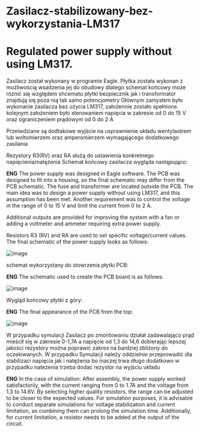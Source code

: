 # Zasilacz-stabilizowany-bez-wykorzystania-LM317
# Regulated power supply without using LM317.
Zasilacz został wykonany w programie Eagle.
Płytka została wykonan z możliwością wsadzenia jej do obudowy dlatego schemat końcowy może różnić się względem shcematu płytki
bezpiecznik jak i transformator znajdują się poza nią tak samo potencjometry
Głównym zamysłem było wykonanie zasilacza bez użycia LM317, założennie zostało spełnione.
kolejnym założeniem było sterowaniem napięcia w zakresie od 0 do 15 V oraz ograniczeniem prądowym od 0 do 2 A 

Przeiwdziane są dodtakowe wyjście na usprawnienie układu wentylaotrem lub woltomierzem oraz amperomierzem wymagającego dodatkowego zasilania

Rezystory R3(RV) oraz RA służą do ustawienia konkretnego napięcienia/natężenia
Schemat końcowy zasilacza wygląda następująco:

**ENG**
The power supply was designed in Eagle software. The PCB was designed to fit into a housing, so the final schematic may differ from the PCB schematic. The fuse and transformer are located outside the PCB. The main idea was to design a power supply without using LM317, and this assumption has been met. Another requirement was to control the voltage in the range of 0 to 15 V and limit the current from 0 to 2 A.

Additional outputs are provided for improving the system with a fan or adding a voltmeter and ammeter requiring extra power supply.

Resistors R3 (RV) and RA are used to set specific voltage/current values. The final schematic of the power supply looks as follows:

![image](https://github.com/Ptakoninja/Zasilacz-stabilizowany-bez-LM317/assets/164054955/8095e5de-0841-49d7-81fb-665919786744)

schemat wykorzystany do stowrzenia płytki PCB:

**ENG**
The schematic used to create the PCB board is as follows:

![image](https://github.com/Ptakoninja/Zasilacz-stabilizowany-bez-LM317/assets/164054955/44ce08ce-32f7-44fa-8efb-628d72433dcb)

Wygląd końcowy płytki z góry:

**ENG**
The final appearance of the PCB from the top:

![image](https://github.com/Ptakoninja/Zasilacz-stabilizowany-bez-LM317/assets/164054955/34817ba8-f4ef-425c-806d-ee9e7ff4a54f)

W przypadku symulacji 
Zasilacz po zmontowaniu działał zadawalająco prąd mieścił się w zakresie 0-1,7A a napięcie od 1,3 do 14,6 dobierając lepszej jakości rezystory można poprawić zakres na bardziej zbliżony do oczekiwanych.
W przypadku Symulacji należy oddzielnie przeprowadić dla stabilizaci  napięcia jak i natężenia bo inaczej trwa długo
dodatkowo w przypadku nateżenia trzeba dodać rezystor na wyjściu układu

**ENG**
In the case of simulation:
After assembly, the power supply worked satisfactorily, with the current ranging from 0 to 1.7A and the voltage from 1.3 to 14.6V. By selecting higher quality resistors, the range can be adjusted to be closer to the expected values.
For simulation purposes, it is advisable to conduct separate simulations for voltage stabilization and current limitation, as combining them can prolong the simulation time. Additionally, for current limitation, a resistor needs to be added at the output of the circuit.

